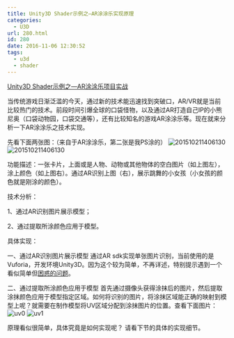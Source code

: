 ```yaml
---
title: Unity3D Shader示例之—AR涂涂乐实现原理
categories:
  - U3D
url: 280.html
id: 280
date: 2016-11-06 12:30:52
tags:
  - u3d
  - shader
---
```


[Unity3D Shader示例之—AR涂涂乐项目实战](http://www.le-more.com/?p=1093) 

当传统游戏日渐泛滥的今天，通过新的技术能迅速找到突破口，AR/VR就是当前比较热门的技术。前段时间引爆全球的口袋怪物，以及通过AR打造自己IP的小熊尼奥（口袋动物园，口袋交通等），还有比较知名的游戏AR涂涂乐等。现在就来分析一下AR涂涂乐之技术实现。 

先看下面两张图：（来自于AR涂涂乐，第二张是我PS涂的） ![201510211406130](http://www.le-more.com/wp-content/uploads/2016/10/201510211406130.jpg) ![201510211406130](http://www.le-more.com/wp-content/uploads/2016/10/201510211406130.png) 

功能描述：一张卡片，上面或是人物、动物或其他物体的空白图片（如上图左），涂上颜色（如上图右）。通过AR识别上图（右），展示跳舞的小女孩（小女孩的颜色就是刚涂的颜色）。 

技术分析：

1、通过AR识别图片展示模型；

2、通过提取所涂颜色应用于模型。 

具体实现： 

一、通过AR识别图片展示模型 通过AR sdk实现单张图片识别，当前使用的是Vuforia，开发环境Unity3D。因为这个较为简单，不再详述，特别提示遇到一个看似简单但[困惑的问题](http://www.le-more.com/?p=296)。
 
 二、通过提取所涂颜色应用于模型 首先通过摄像头获得涂抹后的图片，然后提取涂抹颜色应用于模型指定区域。如何将识别的图片，将涂抹区域能正确的映射到模型上呢？就需要在制作模型将UV区域分配到涂抹图片的位置。查看下面图片： ![uv0](http://www.le-more.com/wp-content/uploads/2016/11/uv0.png) ![uv1](http://www.le-more.com/wp-content/uploads/2016/11/uv1.png)   
 
 原理看似很简单，具体究竟是如何实现呢？ 请看下节的具体的实现细节。
